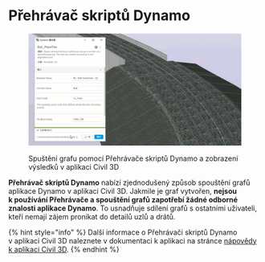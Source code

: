# Přehrávač skriptů Dynamo

<figure><img src="../.gitbook/assets/Rail_PlaceTies_Player (1).gif" alt=""><figcaption><p>Spuštění grafu pomocí Přehrávače skriptů Dynamo a zobrazení výsledků v aplikaci Civil 3D</p></figcaption></figure>

**Přehrávač skriptů Dynamo** nabízí zjednodušený způsob spouštění grafů aplikace Dynamo v aplikaci Civil 3D. Jakmile je graf vytvořen, **nejsou k používání Přehrávače a spouštění grafů zapotřebí žádné odborné znalosti aplikace Dynamo**. To usnadňuje sdílení grafů s ostatními uživateli, kteří nemají zájem pronikat do detailů uzlů a drátů.

{% hint style="info" %}
 Další informace o Přehrávači skriptů Dynamo v aplikaci Civil 3D naleznete v dokumentaci k aplikaci na stránce [nápovědy k aplikaci Civil 3D](https://help.autodesk.com/view/CIV3D/2024/CSY/?guid=Civil3D_Dynamo_Dynamo_Player_html). 
{% endhint %}
